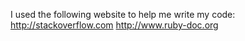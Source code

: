 I used the following website to help me write my code:
http://stackoverflow.com
http://www.ruby-doc.org
